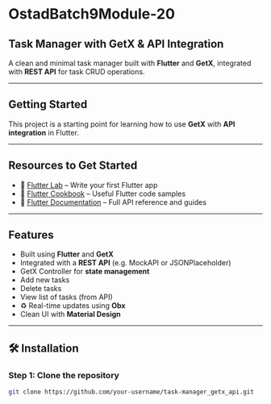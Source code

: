 #  OstadBatch9Module-20  
##  Task Manager with GetX & API Integration

A clean and minimal task manager built with **Flutter** and **GetX**, integrated with **REST API** for task CRUD operations.

---

##  Getting Started

This project is a starting point for learning how to use **GetX** with **API integration** in Flutter.

---

##  Resources to Get Started

- 🔗 [Flutter Lab](https://docs.flutter.dev/get-started/codelab) – Write your first Flutter app  
- 📖 [Flutter Cookbook](https://docs.flutter.dev/cookbook) – Useful Flutter code samples  
- 📘 [Flutter Documentation](https://docs.flutter.dev/) – Full API reference and guides

---

##  Features

-  Built using **Flutter** and **GetX**
-  Integrated with a **REST API** (e.g. MockAPI or JSONPlaceholder)
-  GetX Controller for **state management**
-  Add new tasks
-  Delete tasks
-  View list of tasks (from API)
- ♻ Real-time updates using **Obx**
-  Clean UI with **Material Design**

---

## 🛠 Installation

### Step 1: Clone the repository
```bash
git clone https://github.com/your-username/task-manager_getx_api.git
